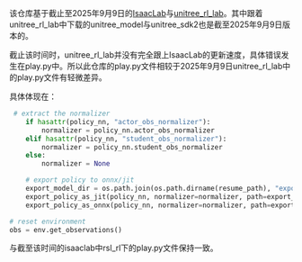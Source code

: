 该仓库基于截止至2025年9月9日的[IsaacLab](https://github.com/isaac-sim/IsaacLab.git)与[unitree_rl_lab](https://github.com/unitreerobotics/unitree_rl_lab.git)。其中跟着unitree_rl_lab中下载的unitree_model与unitree_sdk2也是截至2025年9月9日版本的。

截止该时间时，unitree_rl_lab并没有完全跟上IsaacLab的更新速度，具体错误发生在play.py中。所以此仓库的play.py文件相较于2025年9月9日unitree_rl_lab中的play.py文件有轻微差异。

具体体现在：
```python
 # extract the normalizer
    if hasattr(policy_nn, "actor_obs_normalizer"):
        normalizer = policy_nn.actor_obs_normalizer
    elif hasattr(policy_nn, "student_obs_normalizer"):
        normalizer = policy_nn.student_obs_normalizer
    else:
        normalizer = None

    # export policy to onnx/jit
    export_model_dir = os.path.join(os.path.dirname(resume_path), "exported")
    export_policy_as_jit(policy_nn, normalizer=normalizer, path=export_model_dir, filename="policy.pt")
    export_policy_as_onnx(policy_nn, normalizer=normalizer, path=export_model_dir, filename="policy.onnx")
```
```python
# reset environment
obs = env.get_observations()
```
与截至该时间的isaaclab中rsl_rl下的play.py文件保持一致。
